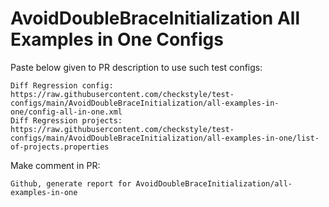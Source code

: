 # AvoidDoubleBraceInitialization All Examples in One Configs
Paste below given to PR description to use such test configs:
```
Diff Regression config: https://raw.githubusercontent.com/checkstyle/test-configs/main/AvoidDoubleBraceInitialization/all-examples-in-one/config-all-in-one.xml
Diff Regression projects: https://raw.githubusercontent.com/checkstyle/test-configs/main/AvoidDoubleBraceInitialization/all-examples-in-one/list-of-projects.properties
```
Make comment in PR:
```
Github, generate report for AvoidDoubleBraceInitialization/all-examples-in-one
```
